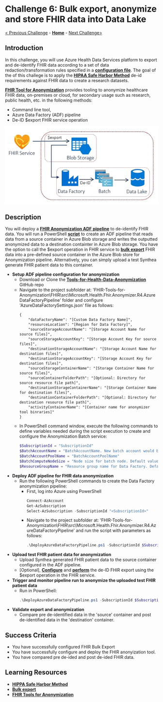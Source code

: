 # Challenge 6: Bulk export, anonymize and store FHIR data into Data Lake

[< Previous Challenge](./Challenge05.md) - **[Home](../readme.md)** - [Next Challenge>](./Challenge07.md)

## Introduction

In this challenge, you will use Azure Health Data Services platform to export and de-identify FHIR data according to a set of data redaction/transformation rules specified in a **[configuration file](https://github.com/microsoft/Tools-for-Health-Data-Anonymization/blob/master/docs/FHIR-anonymization.md#configuration-file-format)**. The goal of the of this challege is to apply the **[HIPAA Safe Harbor Method](https://www.hhs.gov/hipaa/for-professionals/privacy/special-topics/de-identification/index.html#safeharborguidance)** de-id requirements against FHIR data to create a research datasets.

**[FHIR Tool for Anonymization](https://github.com/microsoft/FHIR-Tools-for-Anonymization)** provides tooling to anonymize healthcare FHIR data, on-premises or cloud, for secondary usage such as research, public health, etc. in the following methods:
- Command line tool, 
- Azure Data Factory (ADF) pipeline 
- De-ID $export FHIR service operation  

<center><img src="../images/challenge06-architecture.png" width="550"></center>

## Description

You will deploy a **[FHIR Anonymization ADF pipeline](https://github.com/microsoft/Tools-for-Health-Data-Anonymization/blob/master/docs/FHIR-anonymization.md#anonymize-fhir-data-using-azure-data-factory)** to de-identify FHIR data.  You will run a PowerShell **[script](https://github.com/microsoft/Tools-for-Health-Data-Anonymization/blob/master/docs/FHIR-anonymization.md#anonymize-fhir-data-using-azure-data-factory)** to create an ADF pipeline that reads data from a source container in Azure Blob storage and writes the outputted anonymized data to a destination containter in Azure Blob storage.  You have the option to call the $export operation in FHIR service to **[bulk export](https://docs.microsoft.com/en-us/azure/healthcare-apis/fhir/export-data)** FHIR data into a pre-defined source container in the Azure Blob store for Anonymization pipeline.  Alternatively, you can simply upload a test Synthea generate FHIR patient data to this container.

- **Setup ADF pipeline configuration for anonymization**
    - Download or Clone the **[Tools-for-Health-Data-Anonymization](https://github.com/microsoft/Tools-for-Health-Data-Anonymization)** GitHub repo
    - Navigate to the project subfolder at: 'FHIR-Tools-for-Anonymization\FHIR\src\Microsoft.Health.Fhir.Anonymizer.R4.AzureDataFactoryPipeline' folder and configure 'AzureDataFactorySettings.json' file as follows:
        ```
        {
            "dataFactoryName": "[Custom Data Factory Name]",
            "resourceLocation": "[Region for Data Factory]",
            "sourceStorageAccountName": "[Storage Account Name for source files]",
            "sourceStorageAccountKey": "[Storage Account Key for source files]",
            "destinationStorageAccountName": "[Storage Account Name for destination files]",
            "destinationStorageAccountKey": "[Storage Account Key for destination files]",
            "sourceStorageContainerName": "[Storage Container Name for source files]",
            "sourceContainerFolderPath": "[Optional: Directory for source resource file path]",
            "destinationStorageContainerName": "[Storage Container Name for destination files]",
            "destinationContainerFolderPath": "[Optional: Directory for destination resource file path]",
            "activityContainerName": "[Container name for anonymizer tool binraries]"
        }
        ```
    - In PowerShell command window, execute the following commands to define variables needed during the script execution to create and configure the Anonymization Batch service:
        ```powershell
        $SubscriptionId = "SubscriptionId"
        $BatchAccountName = "BatchAccountName. New batch account would be created if account name is null or empty."
        $BatchAccountPoolName = "BatchAccountPoolName"
        $BatchComputeNodeSize = "Node size for batch node. Default value is 'Standard_d1'"
        $ResourceGroupName = "Resource group name for Data Factory. Default value is $dataFactoryName + 'resourcegroup'"
        ```
- **Deploy ADF pipeline for FHIR data anonymization**
    - Run the following PowerShell commands to create the Data Factory anonymization pipeline:
        - First, log into Azure using PowerShell
            ```powershell
            Connect-AzAccount
            Get-AzSubscription
            Select-AzSubscription -SubscriptionId "<SubscriptionId>"
            ```
        - Navigate to the project subfolder at: 'FHIR-Tools-for-Anonymization\FHIR\src\Microsoft.Health.Fhir.Anonymizer.R4.AzureDataFactoryPipeline' and run the script with parameters as follows:
            ```powershell
            .\DeployAzureDataFactoryPipeline.ps1 -SubscriptionId $SubscriptionId -BatchAccountName $BatchAccountName -BatchAccountPoolName $BatchAccountPoolName -BatchComputeNodeSize $BatchComputeNodeSize -ResourceGroupName $ResourceGroupName
            ```
- **Upload test FHIR patient data for anonymization**
    - Upload Synthea generated FHIR patient data to the source container configured in the ADF pipeline.
    - [Optional], **[Configure](https://github.com/microsoft/fhir-server/blob/main/docs/BulkExport.md)** and **[perform](https://github.com/rsliang/FHIR-Tools-for-Anonymization/blob/master/docs/FHIR-anonymization.md#how-to-perform-de-identified-export-operation-on-the-fhir-server)** the de-ID FHIR export using the $export operation in the FHIR service.
- **Trigger and monitor pipeline run to anonymize the uploaded test FHIR patient data**
    - Run in PowerShell:
        ```powershell
        .\DeployAzureDataFactoryPipeline.ps1 -SubscriptionId $SubscriptionId -BatchAccountName $BatchAccountName -BatchAccountPoolName $BatchAccountPoolName -BatchComputeNodeSize $BatchComputeNodeSize -ResourceGroupName $ResourceGroupName
        ```
- **Validate export and anonymization** 
    - Compare pre de-identified data in the 'source' container  and post de-identified data in the 'destination' container. 

## Success Criteria
- You have successfully configured FHIR Bulk Export
- You have successfully configure and deploy the FHIR anonyization tool.
- You have compared pre de-ided and post de-ided FHIR data.

## Learning Resources

- **[HIPPA Safe Harbor Method](https://www.hhs.gov/hipaa/for-professionals/privacy/special-topics/de-identification/index.html)**
- **[Bulk export](https://github.com/microsoft/fhir-server/blob/main/docs/BulkExport.md)**
- **[FHIR Tools for Anonymization](https://github.com/microsoft/FHIR-Tools-for-Anonymization)**
